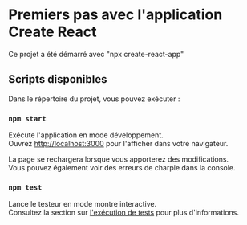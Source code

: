 # Premiers pas avec l'application Create React

Ce projet a été démarré avec "npx create-react-app"

## Scripts disponibles

Dans le répertoire du projet, vous pouvez exécuter :

### `npm start`

Exécute l'application en mode développement.\
Ouvrez [http://localhost:3000](http://localhost:3000) pour l'afficher dans votre navigateur.

La page se rechargera lorsque vous apporterez des modifications.\
Vous pouvez également voir des erreurs de charpie dans la console.

### `npm test`

Lance le testeur en mode montre interactive.\
Consultez la section sur [l'exécution de tests](https://facebook.github.io/create-react-app/docs/running-tests) pour plus d'informations.

<!-- ### `npm run build`

Builds the app for production to the `build` folder.\
It correctly bundles React in production mode and optimizes the build for the best performance.
Construit l'application pour la production dans le dossier `build`.\
Il regroupe correctement React en mode production et optimise la construction pour les meilleures performances.

The build is minified and the filenames include the hashes.\
Your app is ready to be deployed!
La construction est minifiée et les noms de fichiers incluent les hachages.\
Votre application est prête à être déployée !

See the section about [deployment](https://facebook.github.io/create-react-app/docs/deployment) for more information.
Consultez la section sur le [déploiement](https://facebook.github.io/create-react-app/docs/deployment) pour plus d'informations.

### `npm run eject`

**Note: this is a one-way operation. Once you `eject`, you can't go back!**
**Remarque : il s'agit d'une opération à sens unique. Une fois que vous êtes « éjecté », vous ne pouvez plus revenir en arrière !**

If you aren't satisfied with the build tool and configuration choices, you can `eject` at any time. This command will remove the single build dependency from your project.
Si vous n'êtes pas satisfait de l'outil de construction et des choix de configuration, vous pouvez « éjecter » à tout moment. Cette commande supprimera la dépendance de build unique de votre projet.

Instead, it will copy all the configuration files and the transitive dependencies (webpack, Babel, ESLint, etc) right into your project so you have full control over them. All of the commands except `eject` will still work, but they will point to the copied scripts so you can tweak them. At this point you're on your own.
Au lieu de cela, il copiera tous les fichiers de configuration et les dépendances transitives (webpack, Babel, ESLint, etc.) directement dans votre projet afin que vous ayez un contrôle total sur eux. Toutes les commandes, à l'exception de « eject », fonctionneront toujours, mais elles pointeront vers les scripts copiés afin que vous puissiez les modifier. À ce stade, vous êtes seul.

You don't have to ever use `eject`. The curated feature set is suitable for small and middle deployments, and you shouldn't feel obligated to use this feature. However we understand that this tool wouldn't be useful if you couldn't customize it when you are ready for it.
Vous n'êtes jamais obligé d'utiliser « eject ». L'ensemble de fonctionnalités organisé est adapté aux déploiements de petite et moyenne taille, et vous ne devriez pas vous sentir obligé d'utiliser cette fonctionnalité. Cependant, nous comprenons que cet outil ne serait pas utile si vous ne pouviez pas le personnaliser lorsque vous y êtes prêt.

## Learn More
## Apprendre encore plus

You can learn more in the [Create React App documentation](https://facebook.github.io/create-react-app/docs/getting-started).
Vous pouvez en savoir plus dans la [documentation de Create React App](https://facebook.github.io/create-react-app/docs/getting-started).

To learn React, check out the [React documentation](https://reactjs.org/).
Pour apprendre React, consultez la [documentation React](https://reactjs.org/).

### Code Splitting
### Fractionnement du code

This section has moved here: [https://facebook.github.io/create-react-app/docs/code-splitting](https://facebook.github.io/create-react-app/docs/code-splitting)
Cette section a été déplacée ici : [https://facebook.github.io/create-react-app/docs/code-splitting](https://facebook.github.io/create-react-app/docs/code- scission)

### Analyzing the Bundle Size
### Analyse de la taille du bundleg

This section has moved here: [https://facebook.github.io/create-react-app/docs/analyzing-the-bundle-size](https://facebook.github.io/create-react-app/docs/analyzing-the-bundle-size)

### Making a Progressive Web App

This section has moved here: [https://facebook.github.io/create-react-app/docs/making-a-progressive-web-app](https://facebook.github.io/create-react-app/docs/making-a-progressive-web-app)

### Advanced Configuration

This section has moved here: [https://facebook.github.io/create-react-app/docs/advanced-configuration](https://facebook.github.io/create-react-app/docs/advanced-configuration)

### Deployment

This section has moved here: [https://facebook.github.io/create-react-app/docs/deployment](https://facebook.github.io/create-react-app/docs/deployment)

### `npm run build` fails to minify

This section has moved here: [https://facebook.github.io/create-react-app/docs/troubleshooting#npm-run-build-fails-to-minify](https://facebook.github.io/create-react-app/docs/troubleshooting#npm-run-build-fails-to-minify) -->
